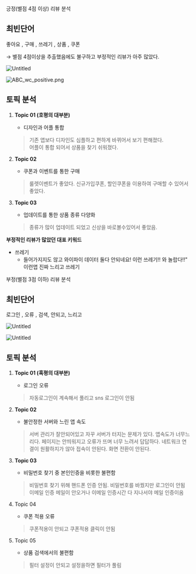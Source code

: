 긍정(별점 4점 이상) 리뷰 분석

## 최빈단어

좋아요 , 구매 , 쓰레기 , 상품 , 쿠폰

→ 별점 4점이상을 추출했음에도 불구하고 부정적인 리뷰가 아주 많았다. 

![Untitled](https://s3-us-west-2.amazonaws.com/secure.notion-static.com/246d987c-beed-421c-9897-0cb171323abb/Untitled.png)

![ABC_wc_positive.png](https://s3-us-west-2.amazonaws.com/secure.notion-static.com/d4804671-176f-45f5-8227-db74f95be621/ABC_wc_positive.png)

## 토픽 분석

1. **Topic 01 (호평의 대부분)**
    - 디자인과 어플 통합
    
    > 기존 앱보다 디자인도 심플하고 편하게 바뀌어서 보기 편해졌다.  
    어플이 통합 되어서 상품을 찾기 쉬워졌다.
    > 
2. **Topic 02**
    - 쿠폰과 이벤트를 통한 구매
    
    > 룰렛이벤트가 좋았다.  신규가입쿠폰, 할인쿠폰을 이용하여 구매할 수 있어서 좋았다.
    > 
3. **Topic 03** 
    - 업데이트를 통한 상품 종류 다양화
    
    > 종류가 많이 업데이트 되었고 신상을 바로볼수있어서 좋았음.
    > 
    

**부정적인 리뷰가 많았던 대표 키워드**

- 쓰레기
    - 들어가지지도 않고 와이파이 데이터 둘다 안되네요! 이런 쓰레기!! 와 놀랍다!!"
    이런앱 진짜 느리고 쓰레기
    

부정(별점 3점 이하) 리뷰 분석

## 최빈단어

로그인 , 오류 , 검색, 안되고, 느리고

![Untitled](https://s3-us-west-2.amazonaws.com/secure.notion-static.com/af1cf166-1761-41cc-8095-a83f51de7c09/Untitled.png)

![Untitled](https://s3-us-west-2.amazonaws.com/secure.notion-static.com/a950df25-8628-4b57-90f5-e2f5894d37a8/Untitled.png)

## 토픽 분석

1. **Topic 01 (혹평의 대부분)**
    - 로그인 오류
    
    > 자동로그인이 계속해서 풀리고 sns 로그인이 안됨
    > 
2. **Topic 02**
    - 불안정한 서버와 느린 앱 속도
    
    > 서버 관리가 잘안되어있고 자꾸 서버가 터지는 문제가 있다.  앱속도가 너무느리다. 
    페이지는 안띄워지고 오류가 뜨며 너무 느려서 답답하다. 네트워크 연결이 원활하지가 않아 접속이 안된다. 화면 전환이 안된다.
    > 
3. **Topic 03** 
    - 비밀번호 찾기 중 본인인증을 비롯한 불편함
    
    > 비밀번호 찾기 위해 핸드폰 인증 안됨. 비밀번호를 바꿨지만 로그인이 안됨
    이메일 인증 메일이 안오거나 이메일 인증시간 다 지나서야 메일 인증이옴
    > 
4. Topic 04
    - 쿠폰 적용 오류
    
    > 쿠폰적용이 안되고 쿠폰적용 클릭이 안됨
    > 
5. Topic 05
    - 상품 검색에서의 불편함
    
    > 필터 설정이 안되고 설정을하면 필터가 풀림
    >
